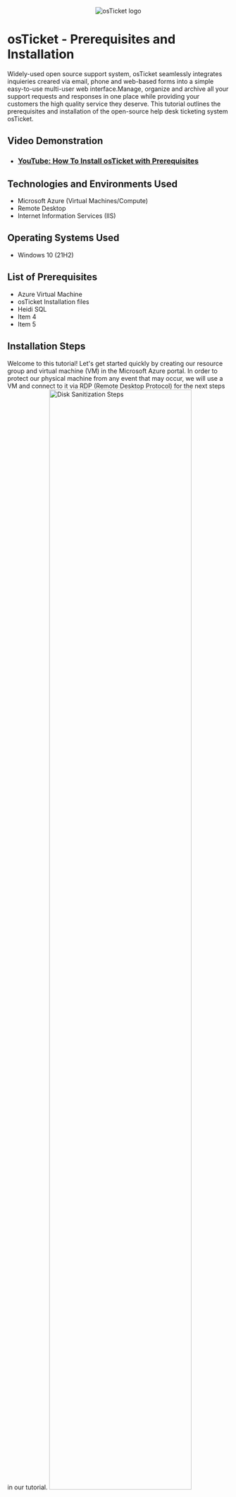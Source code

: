 <p align="center">
<img src="https://i.imgur.com/ZOUm27S.png" alt="osTicket logo"/>
</p>

<h1>osTicket - Prerequisites and Installation</h1>
Widely-used open source support system, osTicket seamlessly integrates inquieries creared via email, phone and web-based forms into a simple easy-to-use multi-user web interface.Manage, organize and archive all your support requests and responses in one place while providing your customers the high quality service they deserve.
This tutorial outlines the prerequisites and installation of the open-source help desk ticketing system osTicket.<br />


<h2>Video Demonstration</h2>

- ### [YouTube: How To Install osTicket with Prerequisites](https://www.youtube.com)

<h2>Technologies and Environments Used</h2>

- Microsoft Azure (Virtual Machines/Compute)
- Remote Desktop
- Internet Information Services (IIS)

<h2>Operating Systems Used </h2>

- Windows 10</b> (21H2)

<h2>List of Prerequisites</h2>

- Azure Virtual Machine
- osTicket Installation files
- Heidi SQL
- Item 4
- Item 5

<h2>Installation Steps</h2>
Welcome to this tutorial! Let's get started quickly by creating our resource group and virtual machine (VM) in the Microsoft Azure portal. In order to protect our physical machine from any event that may occur, we will use a VM and connect to it via RDP (Remote Desktop Protocol) for the next steps in our tutorial.
<img src="https://i.imgur.com/quWtguU.png" height="80%" width="80%" alt="Disk Sanitization Steps"/>
</p>
<p>
Now ,simply connect to our newly created VM via RDP using the VM public IPv4 address. 
Note:If you are a Mac user, you will have to download Microsoft RDP to be able to remotely connect to the VM.
<img src="https://i.imgur.com/jcHgeUc.png" height="80%" width="80%" alt="Disk Sanitization Steps"/>
</p>
<br />

Great!  Now that you are connected to your VM you will have to enable **IIS (Internet Information Services)**. To do so, 1-Access the Control Panel > 2-Program > 3-On the upper left hand side select **"Turn Windows features On or Off"**> 4- Enable the **IIS** (Internet Information Services) > 5-Expand the World Wide Web Services > 6-Expand Application Development features > 7-Check the **CGI box and click OK to install**.
<img src="https://i.imgur.com/WTZReTK.png" height="80%" width="80%" alt="Disk Sanitization Steps"/>
</p>
<p>
Perfect! Now that you have enabled IIS we need to install Web Platform Installer. I have provided a link here: https://drive.google.com/drive/u/0/folders/1APMfNyfNzcxZC6EzdaNfdZsUwxWYChf6 That link will provide you with all the material needed to download and get osTicket up and running.
Simply click  the file and install the Web Platform Installer
</p>
<br />

<p>
<img src="https://i.imgur.com/nBYUaCi.png" height="80%" width="80%" alt="Disk Sanitization Steps"/>
</p>
<p>
Lorem ipsum dolor sit amet, consectetur adipiscing elit, sed do eiusmod tempor incididunt ut labore et dolore magna aliqua. Ut enim ad minim veniam, quis nostrud exercitation ullamco laboris nisi ut aliquip ex ea commodo consequat. Duis aute irure dolor in reprehenderit in voluptate velit esse cillum dolore eu fugiat nulla pariatur.

 
 **Step by step guide line Doc**: [CLICK ME](https://docs.google.com/document/d/1NwkGnj89wmbUcU-N2-20DjQNER1iwr_t/edit?usp=share_link&ouid=111907008899833271635&rtpof=true&sd=true)

<p>
<img src="https://i.imgur.com/DJmEXEB.png" height="80%" width="80%" alt="Disk Sanitization Steps"/>
</p>
<p></p>
<br />
